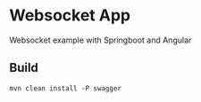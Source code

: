 # Websocket App

Websocket example with Springboot and Angular

## Build

`mvn clean install -P swagger`
